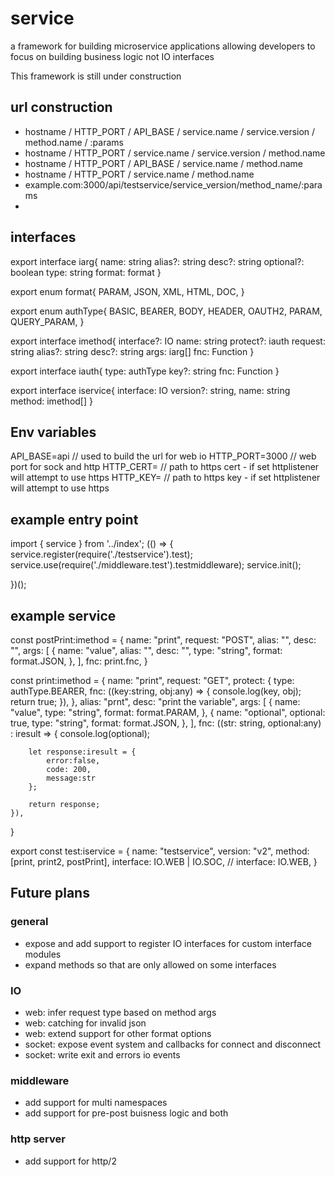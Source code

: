 # service
a framework for building microservice applications allowing developers to focus on building business logic not IO interfaces

This framework is still under construction

## url construction 
* hostname / HTTP_PORT / API_BASE / service.name / service.version / method.name / :params
* hostname / HTTP_PORT / service.name / service.version / method.name
* hostname / HTTP_PORT / API_BASE / service.name / method.name
* hostname / HTTP_PORT / service.name / method.name
* example.com:3000/api/testservice/service_version/method_name/:params
* 

## interfaces
export interface iarg{
    name: string
    alias?: string
    desc?: string
    optional?: boolean
    type: string
    format: format
}

export enum format{
    PARAM,
    JSON,
    XML,
    HTML,
    DOC,
}

export enum authType{
    BASIC,
    BEARER,
    BODY,
    HEADER,
    OAUTH2,
    PARAM,
    QUERY_PARAM,
}

export interface imethod{
    interface?: IO
    name: string
    protect?: iauth
    request: string
    alias?: string
    desc?: string
    args: iarg[]
    fnc: Function
}

export interface iauth{
    type: authType
    key?: string
    fnc: Function
}

export interface iservice{
    interface: IO
    version?: string,
    name: string
    method: imethod[]
}


## Env variables 

API_BASE=api // used to build the url for web io
HTTP_PORT=3000 // web port for sock and http
HTTP_CERT= // path to https cert - if set httplistener will attempt to use https
HTTP_KEY= // path to https key - if set httplistener will attempt to use https

## example entry point
import { service } from '../index';
(() => {
    service.register(require('./testservice').test);
    service.use(require('./middleware.test').testmiddleware);
    service.init();

})();


## example service

const postPrint:imethod = {
    name: "print",
    request: "POST",
    alias: "",
    desc: "",
    args: [
        {
            name: "value",
            alias: "",
            desc: "",
            type: "string",
            format: format.JSON,
        },
    ],
    fnc: print.fnc,
}


const print:imethod = {
    name: "print",
    request: "GET",
    protect: {
        type: authType.BEARER,
        fnc: ((key:string, obj:any) => {
            console.log(key, obj);
            return true;
        }),
    },
    alias: "prnt",
    desc: "print the variable",
    args: [
        {
            name: "value",
            type: "string",
            format: format.PARAM,
        },
        {
            name: "optional",
            optional: true,
            type: "string",
            format: format.JSON,
        },
    ],
    fnc: ((str: string, optional:any) : iresult => {
        console.log(optional);
        
        let response:iresult = {
            error:false,
            code: 200,
            message:str
        };

        return response;
    }),
}

export const test:iservice = {
    name: "testservice",
    version: "v2",
    method: [print, print2, postPrint],
    interface: IO.WEB | IO.SOC,
    // interface: IO.WEB,
}

## Future plans

### general
* expose and add support to register IO interfaces for custom interface modules
* expand methods so that are only allowed on some interfaces

### IO
* web: infer request type based on method args
* web: catching for invalid json
* web: extend support for other format options
* socket: expose event system and callbacks for connect and disconnect
* socket: write exit and errors io events

### middleware
* add support for multi namespaces
* add support for pre-post buisness logic and both

### http server
* add support for http/2
